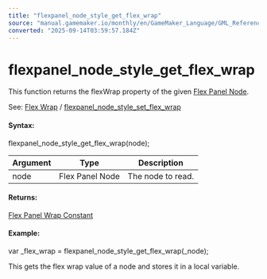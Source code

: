 ```yaml
---
title: "flexpanel_node_style_get_flex_wrap"
source: "manual.gamemaker.io/monthly/en/GameMaker_Language/GML_Reference/Flex_Panels/Function_Reference/Styling_Functions/flexpanel_node_style_get_flex_wrap.htm"
converted: "2025-09-14T03:59:57.184Z"
---
```


# flexpanel\_node\_style\_get\_flex\_wrap

This function returns the flexWrap property of the given [Flex Panel Node](../flexpanel_create_node.md).

See: [Flex Wrap](../../Flex_Panels_Styling.htm#h6) / [flexpanel\_node\_style\_set\_flex\_wrap](flexpanel_node_style_set_flex_wrap.md)

#### Syntax:

flexpanel\_node\_style\_get\_flex\_wrap(node);

| Argument | Type | Description |
| --- | --- | --- |
| node | Flex Panel Node | The node to read. |

#### Returns:

[Flex Panel Wrap Constant](flexpanel_node_style_set_flex_wrap.md)

#### Example:

var \_flex\_wrap = flexpanel\_node\_style\_get\_flex\_wrap(\_node);

This gets the flex wrap value of a node and stores it in a local variable.
